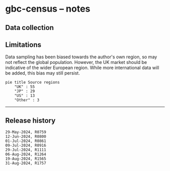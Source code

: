 # gbc-census – notes

## Data collection

## Limitations

Data sampling has been biased towards the author's own region, so may not reflect the global population. However, the UK market should be indicative of the wider European region. While more international data will be added, this bias may still persist. 

```mermaid
pie title Source regions
    "UK" : 55
    "JP" : 29
    "US" : 13
    "Other" : 3
```

<hr>

## Release history

```text
29-May-2024, R0759  
12-Jun-2024, R0800  
01-Jul-2024, R0861  
09-Jul-2024, R0916  
29-Jul-2024, R1111  
06-Aug-2024, R1264
19-Aug-2024, R1565
31-Aug-2024, R1757
```

